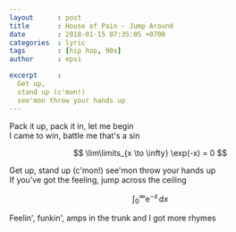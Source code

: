 ```yaml
---
layout      : post
title       : House of Pain - Jump Around
date        : 2018-01-15 07:35:05 +0700
categories  : lyric
tags        : [hip hop, 90s]
author      : epsi

excerpt     :
  Get up,  
  stand up (c'mon!)  
  see'mon throw your hands up
---
```


Pack it up, pack it in, let me begin  
I came to win, battle me that's a sin

$$ \lim\limits_{x \to \infty} \exp(-x) = 0 $$

Get up, stand up (c'mon!) see'mon throw your hands up  
If you've got the feeling, jump across the ceiling

$$ \int_0^\infty \mathrm{e}^{-x}\,\mathrm{d}x $$

Feelin', funkin', amps in the trunk and I got more rhymes

